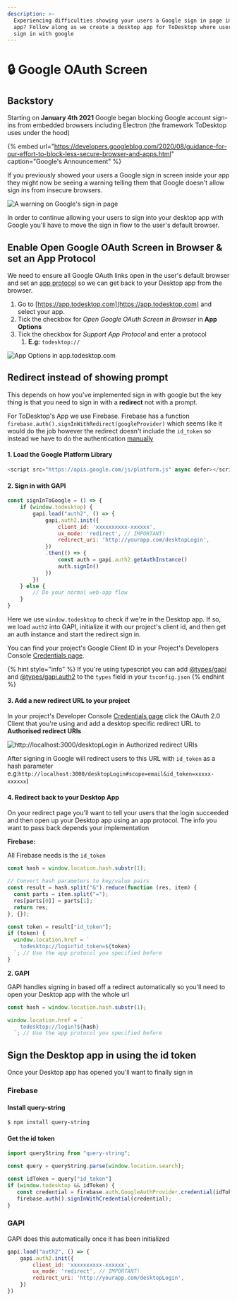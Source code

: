 ```yaml
---
description: >-
  Experiencing difficulties showing your users a Google sign in page in your
  app? Follow along as we create a desktop app for ToDesktop where users can
  sign in with google
---
```


# 🔒 Google OAuth Screen

## Backstory

Starting on **January 4th 2021** Google began blocking Google account sign-ins from embedded browsers including Electron \(the framework ToDesktop uses under the hood\)

{% embed url="https://developers.googleblog.com/2020/08/guidance-for-our-effort-to-block-less-secure-browser-and-apps.html" caption="Google\'s Announcement" %}

If you previously showed your users a Google sign in screen inside your app they might now be seeing a warning telling them that Google doesn't allow sign ins from insecure browsers. 

![A warning on Google&apos;s sign in page](../.gitbook/assets/desktop-authentication-warning-message.png)

In order to continue allowing your users to sign into your desktop app with Google you'll have to move the sign in flow to the user's default browser.

## Enable Open Google OAuth Screen in Browser & set an App Protocol

We need to ensure all Google OAuth links open in the user's default browser and set an [app protocol](https://docs.todesktop.com/app-options/app-protocols-and-deeplinks) so we can get back to your Desktop app from the browser.

1. Go to [https://app.todesktop.com](https://app.todesktop.com) and select your app. 
2. Tick the checkbox for _Open Google OAuth Screen in Browser_ in **App Options**
3. Tick the checkbox for _Support App Protocol_ and enter a protocol 
   1. **E.g:** `todesktop://`

![App Options in app.todesktop.com](../.gitbook/assets/screenshot-2021-02-04-at-15.00.37.png)

## Redirect instead of showing prompt

This depends on how you've implemented sign in with google but the key thing is that you need to sign in with a **redirect** not with a prompt. 

For ToDesktop's App we use Firebase. Firebase has a function `firebase.auth().signInWithRedirect(googleProvider)` which seems like it would do the job however the redirect doesn't include the `id_token` so instead we have to do the authentication [manually](https://firebase.google.com/docs/auth/web/google-signin#expandable-2)

#### 1.  Load the Google Platform Library

```javascript
<script src="https://apis.google.com/js/platform.js" async defer></script>
```

#### 2. Sign in with GAPI

```javascript
const signInToGoogle = () => {
    if (window.todesktop) {
        gapi.load("auth2", () => {
            gapi.auth2.init({
                client_id: 'xxxxxxxxxx-xxxxxx',
                ux_mode: 'redirect', // IMPORTANT!
                redirect_uri: 'http://yourapp.com/desktopLogin',
            })
            .then(() => {
                const auth = gapi.auth2.getAuthInstance()
                auth.signIn()
            })
        })
    } else {
        // Do your normal web-app flow
    }
}
```

Here we use `window.todesktop` to check if we're in the Desktop app. If so, we load `auth2` into GAPI, initialize it with our project's client id, and then get an auth  instance and start the redirect sign in.  

You can find your project's Google Client ID in your Project's Developers Console [Credentials page](https://console.developers.google.com/apis/credentials?project=_).

{% hint style="info" %}
If you're using typescript you can add [@types/gapi](https://www.npmjs.com/package/@types/gapi) and [@types/gapi.auth2](https://www.npmjs.com/package/@types/gapi.auth2) to the `types` field in your `tsconfig.json`
{% endhint %}

#### 3. Add a new redirect URL to your project

In your project's Developer Console [Credentials page](https://console.developers.google.com/apis/credentials?project=_) click the OAuth 2.0 Client that you're using and add a desktop specific redirect URL to **Authorised redirect URIs**

![http://localhost:3000/desktopLogin in Authorized redirect URIs](../.gitbook/assets/screenshot-2021-02-05-at-14.50.46.png)

After signing in Google will redirect users to this URL with `id_token` as a hash parameter e.g:`http://localhost:3000/desktopLogin#scope=email&id_token=xxxxx-xxxxxx`\)

#### 4. Redirect back to your Desktop App

On your redirect page you'll want to tell your users that the login succeeded and then open up your Desktop app using an app protocol. The info you want to pass back depends your implementation

**Firebase:**

All Firebase needs is the `id_token`

```javascript
const hash = window.location.hash.substr(1);

// Convert hash parameters to key/value pairs
const result = hash.split("&").reduce(function (res, item) {
  const parts = item.split("=");
  res[parts[0]] = parts[1];
  return res;
}, {});

const token = result["id_token"];
if (token) {
  window.location.href = `
    todesktop://login?id_token=${token}
  `; // Use the app protocol you specified before
}
```

**2. GAPI**

GAPI handles signing in based off a redirect automatically so you'll need to open your Desktop app with the whole url

```javascript
const hash = window.location.hash.substr(1);

window.location.href = `
    todesktop://login?${hash}
  `; // Use the app protocol you specified before
```

## Sign the Desktop app in using the id token

Once your Desktop app has opened you'll want to finally sign in

### Firebase

#### Install query-string

```bash
$ npm install query-string
```

#### Get the id token

```javascript
import queryString from "query-string";

const query = queryString.parse(window.location.search);

const idToken = query["id_token"]
if (window.todesktop && idToken) {
   const credential = firebase.auth.GoogleAuthProvider.credential(idToken);
   firebase.auth().signInWithCredential(credential);
}
```

### GAPI

GAPI does this automatically once it has been initialized

```javascript
gapi.load("auth2", () => {
    gapi.auth2.init({
        client_id: 'xxxxxxxxxx-xxxxxx',
        ux_mode: 'redirect', // IMPORTANT!
        redirect_uri: 'http://yourapp.com/desktopLogin',
    })
})
```

